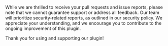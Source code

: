 While we are thrilled to receive your pull requests and issue reports, please note that we cannot guarantee support or address all feedback. Our team will prioritize security-related reports, as outlined in our security policy. We appreciate your understanding, and we encourage you to contribute to the ongoing improvement of this plugin.

Thank you for using and supporting our plugin!
